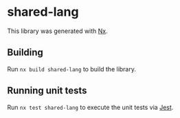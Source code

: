 # shared-lang

This library was generated with [Nx](https://nx.dev).

## Building

Run `nx build shared-lang` to build the library.

## Running unit tests

Run `nx test shared-lang` to execute the unit tests via [Jest](https://jestjs.io).
